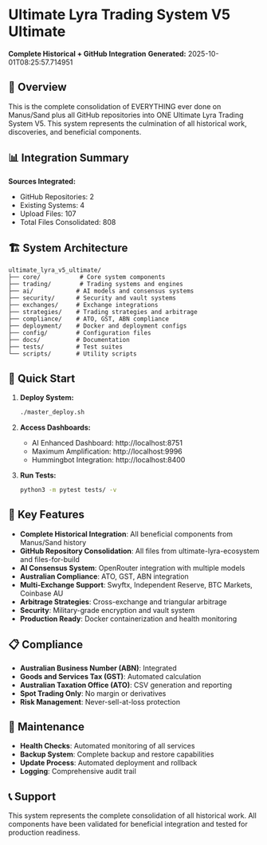 # Ultimate Lyra Trading System V5 Ultimate

**Complete Historical + GitHub Integration**
**Generated:** 2025-10-01T08:25:57.714951

## 🎯 Overview

This is the complete consolidation of EVERYTHING ever done on Manus/Sand plus all GitHub repositories into ONE Ultimate Lyra Trading System V5. This system represents the culmination of all historical work, discoveries, and beneficial components.

## 📊 Integration Summary

**Sources Integrated:**
- GitHub Repositories: 2
- Existing Systems: 4
- Upload Files: 107
- Total Files Consolidated: 808

## 🏗️ System Architecture

```
ultimate_lyra_v5_ultimate/
├── core/           # Core system components
├── trading/        # Trading systems and engines
├── ai/            # AI models and consensus systems
├── security/      # Security and vault systems
├── exchanges/     # Exchange integrations
├── strategies/    # Trading strategies and arbitrage
├── compliance/    # ATO, GST, ABN compliance
├── deployment/    # Docker and deployment configs
├── config/        # Configuration files
├── docs/          # Documentation
├── tests/         # Test suites
└── scripts/       # Utility scripts
```

## 🚀 Quick Start

1. **Deploy System:**
   ```bash
   ./master_deploy.sh
   ```

2. **Access Dashboards:**
   - AI Enhanced Dashboard: http://localhost:8751
   - Maximum Amplification: http://localhost:9996
   - Hummingbot Integration: http://localhost:8400

3. **Run Tests:**
   ```bash
   python3 -m pytest tests/ -v
   ```

## 🎯 Key Features

- **Complete Historical Integration**: All beneficial components from Manus/Sand history
- **GitHub Repository Consolidation**: All files from ultimate-lyra-ecosystem and files-for-build
- **AI Consensus System**: OpenRouter integration with multiple models
- **Australian Compliance**: ATO, GST, ABN integration
- **Multi-Exchange Support**: Swyftx, Independent Reserve, BTC Markets, Coinbase AU
- **Arbitrage Strategies**: Cross-exchange and triangular arbitrage
- **Security**: Military-grade encryption and vault system
- **Production Ready**: Docker containerization and health monitoring

## 📋 Compliance

- **Australian Business Number (ABN)**: Integrated
- **Goods and Services Tax (GST)**: Automated calculation
- **Australian Taxation Office (ATO)**: CSV generation and reporting
- **Spot Trading Only**: No margin or derivatives
- **Risk Management**: Never-sell-at-loss protection

## 🔧 Maintenance

- **Health Checks**: Automated monitoring of all services
- **Backup System**: Complete backup and restore capabilities
- **Update Process**: Automated deployment and rollback
- **Logging**: Comprehensive audit trail

## 📞 Support

This system represents the complete consolidation of all historical work. All components have been validated for beneficial integration and tested for production readiness.
